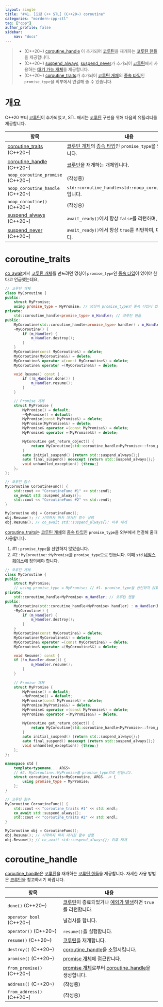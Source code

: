 ```yaml
---
layout: single
title: "#41. [모던 C++ STL] (C++20~) coroutine"
categories: "mordern-cpp-stl"
tag: ["cpp"]
author_profile: false
sidebar: 
    nav: "docs"
---
```


> * (C++20~) [coroutine_handle](https://tango1202.github.io/mordern-cpp-stl/mordern-cpp-stl-coroutine/#coroutine_handle) 이 추가되어 [코루틴](https://tango1202.github.io/mordern-cpp/mordern-cpp-coroutine/)을 재개하는 [코루틴 핸들](https://tango1202.github.io/mordern-cpp/mordern-cpp-coroutine/#%EC%BD%94%EB%A3%A8%ED%8B%B4-%ED%95%A8%EC%88%98-%EC%BD%94%EB%A3%A8%ED%8B%B4-%EA%B0%9C%EC%B2%B4-%EC%BD%94%EB%A3%A8%ED%8B%B4-%ED%95%B8%EB%93%A4-promise-%EA%B0%9C%EC%B2%B4)을 제공합니다.
> * (C++20~) [suspend_always](https://tango1202.github.io/mordern-cpp/mordern-cpp-coroutine/#%EB%8C%80%EA%B8%B0-%EA%B0%80%EB%8A%A5-%EA%B0%9C%EC%B2%B4suspend_always-%EC%99%80-suspend_never), [suspend_never](https://tango1202.github.io/mordern-cpp/mordern-cpp-coroutine/#%EB%8C%80%EA%B8%B0-%EA%B0%80%EB%8A%A5-%EA%B0%9C%EC%B2%B4suspend_always-%EC%99%80-suspend_never)가 추가되어 [코루틴](https://tango1202.github.io/mordern-cpp/mordern-cpp-coroutine/)에서 사용하는 [대기 가능 개체](https://tango1202.github.io/mordern-cpp/mordern-cpp-coroutine/#%EB%8C%80%EA%B8%B0-%EA%B0%80%EB%8A%A5-%EA%B0%9C%EC%B2%B4suspend_always-%EC%99%80-suspend_never)를 제공합니다.
> * (C++20~) [coroutine_traits](https://tango1202.github.io/mordern-cpp-stl/mordern-cpp-stl-coroutine/#coroutine_traits)가 추가되어 [코루틴 개체](https://tango1202.github.io/mordern-cpp/mordern-cpp-coroutine/#%EC%BD%94%EB%A3%A8%ED%8B%B4-%ED%95%A8%EC%88%98-%EC%BD%94%EB%A3%A8%ED%8B%B4-%EA%B0%9C%EC%B2%B4-%EC%BD%94%EB%A3%A8%ED%8B%B4-%ED%95%B8%EB%93%A4-promise-%EA%B0%9C%EC%B2%B4)의 [종속 타입](https://tango1202.github.io/legacy-cpp-stl/legacy-cpp-stl-template-parameter-argument/#%EC%A2%85%EC%86%8D-%ED%83%80%EC%9E%85)인 `promise_type`을 외부에서 연결해 줄 수 있습니다.

# 개요

C++20 부터 [코루틴](https://tango1202.github.io/mordern-cpp/mordern-cpp-coroutine/)이 추가되었고, STL 에서는 [코루틴](https://tango1202.github.io/mordern-cpp/mordern-cpp-coroutine/) 구현을 위해 다음의 유틸리티를 제공합니다.

|항목|내용|
|--|--|
|[coroutine_traits](https://tango1202.github.io/mordern-cpp-stl/mordern-cpp-stl-coroutine/#coroutine_traits) (C++20~)|[코루틴 개체](https://tango1202.github.io/mordern-cpp/mordern-cpp-coroutine/#%EC%BD%94%EB%A3%A8%ED%8B%B4-%ED%95%A8%EC%88%98-%EC%BD%94%EB%A3%A8%ED%8B%B4-%EA%B0%9C%EC%B2%B4-%EC%BD%94%EB%A3%A8%ED%8B%B4-%ED%95%B8%EB%93%A4-promise-%EA%B0%9C%EC%B2%B4)의 [종속 타입](https://tango1202.github.io/legacy-cpp-stl/legacy-cpp-stl-template-parameter-argument/#%EC%A2%85%EC%86%8D-%ED%83%80%EC%9E%85)인 `promise_type`을 외부에서 정의합니다.|
|[coroutine_handle](https://tango1202.github.io/mordern-cpp-stl/mordern-cpp-stl-coroutine/#coroutine_handle) (C++20~)|[코루틴](https://tango1202.github.io/mordern-cpp/mordern-cpp-coroutine/)을 재개하는 개체입니다.|
|`noop_coroutine_promise` (C++20~)|(작성중)|
|`noop_coroutine_handle` (C++20~)|`std::coroutine_handle<std::noop_coroutine_promise>`입니다.|
|`noop_coroutine()` (C++20~)|(작성중)|
|[suspend_always](https://tango1202.github.io/mordern-cpp/mordern-cpp-coroutine/#%EB%8C%80%EA%B8%B0-%EA%B0%80%EB%8A%A5-%EA%B0%9C%EC%B2%B4suspend_always-%EC%99%80-suspend_never) (C++20~)|`await_ready()`에서 항상 `false`를 리턴하며, 대기합니다.|
|[suspend_never](https://tango1202.github.io/mordern-cpp/mordern-cpp-coroutine/#%EB%8C%80%EA%B8%B0-%EA%B0%80%EB%8A%A5-%EA%B0%9C%EC%B2%B4suspend_always-%EC%99%80-suspend_never) (C++20~)|`await_ready()`에서 항상 `true`를 리턴하며, 대기하지 않습니다.|

# coroutine_traits

[co_await](https://tango1202.github.io/mordern-cpp/mordern-cpp-coroutine/#co_await)에서 [코루틴 개체](https://tango1202.github.io/mordern-cpp/mordern-cpp-coroutine/#%EC%BD%94%EB%A3%A8%ED%8B%B4-%ED%95%A8%EC%88%98-%EC%BD%94%EB%A3%A8%ED%8B%B4-%EA%B0%9C%EC%B2%B4-%EC%BD%94%EB%A3%A8%ED%8B%B4-%ED%95%B8%EB%93%A4-promise-%EA%B0%9C%EC%B2%B4)를 만드려면 명칭이 `promise_type`인 [종속 타입](https://tango1202.github.io/legacy-cpp-stl/legacy-cpp-stl-template-parameter-argument/#%EC%A2%85%EC%86%8D-%ED%83%80%EC%9E%85)이 있어야 한다고 언급했는데요,

```cpp
// 코루틴 개체
class MyCoroutine {  
public:
    struct MyPromise;
    using promise_type = MyPromise; // 명칭이 promise_type인 종속 타입이 있어야 합니다.
private:
    std::coroutine_handle<promise_type> m_Handler; // 코루틴 핸들
public:
    MyCoroutine(std::coroutine_handle<promise_type> handler) : m_Handler(handler) {}
    ~MyCoroutine() {
        if (m_Handler) {
            m_Handler.destroy(); 
        }
    }
    MyCoroutine(const MyCoroutine&) = delete;
    MyCoroutine(MyCoroutine&&) = delete;
    MyCoroutine& operator =(const MyCoroutine&) = delete;
    MyCoroutine& operator =(MyCoroutine&&) = delete;

    void Resume() const { .
        if (!m_Handler.done()) { 
            m_Handler.resume(); 
        }
    } 

    // Promise 개체
    struct MyPromise { 
        MyPromise() = default;
        ~MyPromise() = default;
        MyPromise(const MyPromise&) = delete;
        MyPromise(MyPromise&&) = delete;
        MyPromise& operator =(const MyPromise&) = delete;
        MyPromise& operator =(MyPromise&&) = delete;

        MyCoroutine get_return_object() { 
            return MyCoroutine{std::coroutine_handle<MyPromise>::from_promise(*this)};
        }
        auto initial_suspend() {return std::suspend_always{};} 
        auto final_suspend() noexcept {return std::suspend_always{};} 
        void unhandled_exception() {throw;} 
    };
};

// 코루틴 함수
MyCoroutine CoroutineFunc() {  
    std::cout << "CoroutineFunc #1" << std::endl;
    co_await std::suspend_always{}; 
    std::cout << "CoroutineFunc #2" << std::endl;
}

MyCoroutine obj = CoroutineFunc();
obj.Resume(); // 시작하자 마자 대기한 함수 실행
obj.Resume(); // co_await std::suspend_always{}; 이후 재개 
```
[coroutine_traits](https://tango1202.github.io/mordern-cpp-stl/mordern-cpp-stl-coroutine/#coroutine_traits)는 [코루틴 개체](https://tango1202.github.io/mordern-cpp/mordern-cpp-coroutine/#%EC%BD%94%EB%A3%A8%ED%8B%B4-%ED%95%A8%EC%88%98-%EC%BD%94%EB%A3%A8%ED%8B%B4-%EA%B0%9C%EC%B2%B4-%EC%BD%94%EB%A3%A8%ED%8B%B4-%ED%95%B8%EB%93%A4-promise-%EA%B0%9C%EC%B2%B4)의 [종속 타입](https://tango1202.github.io/legacy-cpp-stl/legacy-cpp-stl-template-parameter-argument/#%EC%A2%85%EC%86%8D-%ED%83%80%EC%9E%85)인 `promise_type`을 외부에서 연결해 줄때 사용합니다.

1. #1 : `promise_type`을 선언하지 않았습니다.
2. #2 :  `MyCoroutine::MyPromise`를 `promise_type`으로 만듭니다. 이때 `std` [네임스페이스](https://tango1202.github.io/legacy-cpp-guide/legacy-cpp-guide-namespace/)에 정의해야 합니다.

```cpp
// 코루틴 개체
class MyCoroutine {  
public:
    struct MyPromise;     
    // using promise_type = MyPromise; // #1. promise_type을 선언하지 않았습니다.
private:
    std::coroutine_handle<MyPromise> m_Handler; // 코루틴 핸들
public:
    MyCoroutine(std::coroutine_handle<MyPromise> handler) : m_Handler(handler) {}
    ~MyCoroutine() {     
        if (m_Handler) {
            m_Handler.destroy();  
        }
    }
    MyCoroutine(const MyCoroutine&) = delete;
    MyCoroutine(MyCoroutine&&) = delete;
    MyCoroutine& operator =(const MyCoroutine&) = delete;
    MyCoroutine& operator =(MyCoroutine&&) = delete;

    void Resume() const { 
    if (!m_Handler.done()) { 
            m_Handler.resume(); 
        }
    } 
    
    // Promise 개체
    struct MyPromise { 
        MyPromise() = default;
        ~MyPromise() = default;
        MyPromise(const MyPromise&) = delete;
        MyPromise(MyPromise&&) = delete;
        MyPromise& operator =(const MyPromise&) = delete;
        MyPromise& operator =(MyPromise&&) = delete;

        MyCoroutine get_return_object() { 
            return MyCoroutine{std::coroutine_handle<MyPromise>::from_promise(*this)};
        }
        auto initial_suspend() {return std::suspend_always{};} 
        auto final_suspend() noexcept {return std::suspend_always{};} 
        void unhandled_exception() {throw;} 
    };
};  

namespace std {
    template<typename... ARGS>
    // #2. MyCoroutine::MyPromise를 promise_type으로 만듭니다.
    struct coroutine_traits<MyCoroutine, ARGS...> { 
        using promise_type = MyPromise;
    };
}

// 코루틴 함수
MyCoroutine CoroutineFunc() {  
    std::cout << "coroutine_traits #1" << std::endl;
    co_await std::suspend_always{}; 
    std::cout << "coroutine_traits #2" << std::endl;
} 

MyCoroutine obj = CoroutineFunc();
obj.Resume(); // 시작하자 마자 대기한 함수 실행
obj.Resume(); // co_await std::suspend_always{}; 이후 재개 
```

# coroutine_handle

[coroutine_handle](https://tango1202.github.io/mordern-cpp-stl/mordern-cpp-stl-coroutine/#coroutine_handle)은 [코루틴](https://tango1202.github.io/mordern-cpp/mordern-cpp-coroutine/)을 재개하는 [코루틴 핸들](https://tango1202.github.io/mordern-cpp/mordern-cpp-coroutine/#%EC%BD%94%EB%A3%A8%ED%8B%B4-%ED%95%A8%EC%88%98-%EC%BD%94%EB%A3%A8%ED%8B%B4-%EA%B0%9C%EC%B2%B4-%EC%BD%94%EB%A3%A8%ED%8B%B4-%ED%95%B8%EB%93%A4-promise-%EA%B0%9C%EC%B2%B4)을 제공합니다. 자세한 사용 방법은 [코루틴](https://tango1202.github.io/mordern-cpp/mordern-cpp-coroutine/)을 참고하시기 바랍니다.

|항목|내용|
|--|--|
|`done()` (C++20~)|[코루틴](https://tango1202.github.io/mordern-cpp/mordern-cpp-coroutine/)이 종료되었거나 [예외가 발생](https://tango1202.github.io/legacy-cpp-exception/legacy-cpp-exception-mechanism/#%EC%98%88%EC%99%B8-%EB%B0%9C%EC%83%9D%EA%B3%BC-%ED%83%90%EC%A7%80try-catch-throw)하면 `true`를 리턴합니다.|
|`operator bool` (C++20~)|널검사를 합니다.|
|`operator()` (C++20~)|`resume()`을 실행합니다.|
|`resume()` (C++20~)|[코루틴](https://tango1202.github.io/mordern-cpp/mordern-cpp-coroutine/)을 재개합니다.|
|`destroy()` (C++20~)|[coroutine_handle](https://tango1202.github.io/mordern-cpp-stl/mordern-cpp-stl-coroutine/#coroutine_handle)을 소멸시킵니다.|
|`promise()` (C++20~)|[promise 개체](https://tango1202.github.io/mordern-cpp/mordern-cpp-coroutine/#promise-%EA%B0%9C%EC%B2%B4)에 접근합니다.|
|`from_promise()` (C++20~)|[promise 개체](https://tango1202.github.io/mordern-cpp/mordern-cpp-coroutine/#promise-%EA%B0%9C%EC%B2%B4)로부터 [coroutine_handle](https://tango1202.github.io/mordern-cpp-stl/mordern-cpp-stl-coroutine/#coroutine_handle)을 생성합니다.|
|`address()` (C++20~)|(작성중)|
|`from_address()` (C++20~)|(작성중)|


